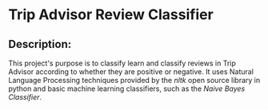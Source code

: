 # Trip Advisor Review Classifier


## Description:
This project's purpose is to classify learn and classify reviews in Trip Advisor according to whether they are positive or negative. It uses Natural Language Processing techniques provided by the *nltk* open source library in python and basic machine learning classifiers, such as the *Naive Bayes Classifier*.
